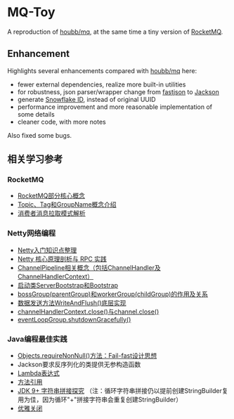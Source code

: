 # MQ-Toy

A reproduction of [houbb/mq](https://github.com/houbb/mq), at the same time a tiny version
of [RocketMQ](https://rocketmq.apache.org/).

## Enhancement

Highlights several enhancements compared with [houbb/mq](https://github.com/houbb/mq) here:

- fewer external dependencies, realize more built-in utilities
- for robustness, json parser/wrapper change from [fastjson](https://github.com/alibaba/fastjson)
  to [Jackson](https://github.com/FasterXML/jackson)
- generate [Snowflake ID](https://en.wikipedia.org/wiki/Snowflake_ID), instead of original UUID
- performance improvement and more reasonable implementation of some details
- cleaner code, with more notes

Also fixed some bugs.

## 相关学习参考

### RocketMQ

- [RocketMQ部分核心概念](https://www.cnblogs.com/qdhxhz/p/11094624.html)
- [Topic、Tag和GroupName概念介绍](https://blog.csdn.net/agonie201218/article/details/118561943)
- [消费者消息拉取模式解析](https://cloud.tencent.com/developer/article/1696821)

### Netty网络编程

- [Netty入门知识点整理](https://zhuanlan.zhihu.com/p/94584675)
- [Netty 核心原理剖析与 RPC 实践](https://learn.lianglianglee.com/%E4%B8%93%E6%A0%8F/Netty%20%E6%A0%B8%E5%BF%83%E5%8E%9F%E7%90%86%E5%89%96%E6%9E%90%E4%B8%8E%20RPC%20%E5%AE%9E%E8%B7%B5-%E5%AE%8C/)
- [ChannelPipeline相关概念（包括ChannelHandler及ChannelHandlerContext）](https://www.cnblogs.com/qdhxhz/p/10234908.html)
- [启动类ServerBootstrap和Bootstrap](https://www.jianshu.com/p/c912dfe0dceb)
- [bossGroup(parentGroup)和workerGroup(childGroup)的作用及关系](https://blog.csdn.net/weixin_44976692/article/details/118414027)
- [数据发送方法WriteAndFlush()底层实现](https://www.cnblogs.com/ZhuChangwu/p/11228433.html)
- [channelHandlerContext.close()与channel.close()](https://emacsist.github.io/2018/04/27/%E7%BF%BB%E8%AF%91netty4%E4%B8%AD-ctx.close-%E4%B8%8E-ctx.channel.close-%E7%9A%84%E5%8C%BA%E5%88%AB/)
- [eventLoopGroup.shutdownGracefully()](https://blog.csdn.net/m0_45406092/article/details/104634198)

### Java编程最佳实践

- [Objects.requireNonNull()方法：Fail-fast设计思想](https://blog.csdn.net/qq_42671519/article/details/121530411)
- Jackson要求反序列化的类提供无参构造函数
- [Lambda表达式](https://objcoding.com/2019/03/04/lambda/)
- [方法引用](https://www.cnblogs.com/xiaoxi/p/7099667.html)
- [JDK 9+ 字符串拼接探究](https://github.com/yesh0/stringbuilder-test)
  （注：循环字符串拼接仍以提前创建StringBuilder复用为佳，因为循环"+"拼接字符串会重复创建StringBuilder）
- [优雅关闭](https://blog.csdn.net/m0_45406092/article/details/104578672)